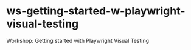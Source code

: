 # ws-getting-started-w-playwright-visual-testing
Workshop: Getting started with Playwright Visual Testing

